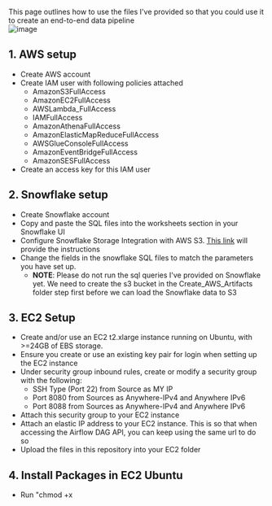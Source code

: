 This page outlines how to use the files I've provided so that you could use it to create an end-to-end data pipeline
<br>
![image](https://github.com/lingnath/Data-Engineering-Midterm-Project/assets/32849838/55879ee9-38a8-41cf-ba7e-e701ba1fb754)

## 1. AWS setup
  - Create AWS account
  - Create IAM user with following policies attached
    - AmazonS3FullAccess
    - AmazonEC2FullAccess
    - AWSLambda_FullAccess
    - IAMFullAccess
    - AmazonAthenaFullAccess
    - AmazonElasticMapReduceFullAccess
    - AWSGlueConsoleFullAccess
    - AmazonEventBridgeFullAccess
    - AmazonSESFullAccess
  - Create an access key for this IAM user
## 2. Snowflake setup
  - Create Snowflake account
  - Copy and paste the SQL files into the worksheets section in your Snowflake UI
  - Configure Snowflake Storage Integration with AWS S3. <a href="https://docs.snowflake.com/en/user-guide/data-load-s3-config-storage-integration#step-2-create-the-iam-role-in-aws">This link</a> will provide the instructions
  - Change the fields in the snowflake SQL files to match the parameters you have set up.
    - **NOTE**: Please do not run the sql queries I've provided on Snowflake yet. We need to create the s3 bucket in the Create_AWS_Artifacts folder step first before we can load the Snowflake data to S3
## 3. EC2 Setup
  - Create and/or use an EC2 t2.xlarge instance running on Ubuntu, with >=24GB of EBS storage.
  - Ensure you create or use an existing key pair for login when setting up the EC2 instance
  - Under security group inbound rules, create or modify a security group with the following:
    - SSH Type (Port 22) from Source as MY IP
    - Port 8080 from Sources as Anywhere-IPv4 and Anywhere IPv6
    - Port 8088 from Sources as Anywhere-IPv4 and Anywhere IPv6
  - Attach this security group to your EC2 instance
  - Attach an elastic IP address to your EC2 instance. This is so that when accessing the Airflow DAG API, you can keep using the same url to do so
  - Upload the files in this repository into your EC2 folder
## 4. Install Packages in EC2 Ubuntu
  - Run "chmod +x <script>" for each of the .sh scripts in the Software_Installations folder
  - Run the scripts within the Software_Installations folder in this order: install_packages.sh -> install_docker.sh -> install_docker_compose.sh
  - If you haven't done so already, run "aws configure" in the command line. Then enter your credentials, such as your newly generated access key and secret access key for the user you created, so that you can run the scripts on the EC2 command line without there being permission errors.
## 5. Set up config files
  - Create a .env file both in the main folder and the Airflow_EMR subfolder.
      - For the .env file in the main folder, the structure looks like this:
        - ACCESS_KEY=''
        - SECRET_KEY=''
        - AIRFLOW_USERNAME='admin'
        - AIRFLOW_PASSWORD='admin'
      - **NOTE**: If you feel the Airflow username and password are insecure, after Airflow is set up and the Lambda Function is created, please feel free to change the Airflow username and password for the above .env file in **both the AWS CLI and Lambda Function, as well as the username and password in the Airflow UI**. **But please make sure the changes you've made in all places are identical** as the Lambda function will not be able to call the Airflow DAG if the changes aren't the same.
      - For the .env file in the Airflow_EMR subfolder, the structure looks like this:
        - AIRFLOW__WEBSERVER__SECRET_KEY=229e57aeb295d76f2db5d75bfa78865c7e40b17e6db96cae8d
        - AIRFLOW__CORE__FERNET_KEY=46BKJoQYlPPOexq0OhDZnIlNepKFf87WFwLbfzqDDho=
        - AIRFLOW_UID=1000
        - AIRFLOW_GID=0
    - Edit the fields in the config_file.toml file in the main folder
## 6. Create AWS artifacts
  - In the Create_AWS_Artifacts folder, run the following command "chmod +x create_aws_artifacts.sh". Then run create_aws_artifacts.sh
  - To ensure that your Lambda function can use SES, please check your email for the email address that you put in under sender field in the config_file.toml file and verify it for the confirmation email that AWS sent. The confirmation email should from no-reply-aws@amazon.com with the following subject line "Amazon Web Services – Email Address Verification Request in region {region you specified under the toml file}"
## 7. Run Snowflake scripts
  - In Snowflake console run the following Snowflake files in this order: load_data_to_snowflake.sql -> daily_load_to_s3_automated.sql
    - **NOTE:** Because the daily_load_to_s3_automated.sql is set to load at 4am EST you will not receive data in the input bucket immediately. Hence Airflow will not trigger. If you want to run Airflow now, change the task schedule in the daily_load_to_s3_automated.sql file to 'USING CRON * * * * * America/New_York' so that you receive data in the input bucket in a minute from now. The CRON expression "* * * * *" means that the task will run every minute. Airflow will only activate if the most current tables are in the data folder of the input bucket. However, make sure to change the task schedule in the daily_load_to_s3_automated.sql file to 'USING CRON 0 4 * * * America/New_York' and re-activate it again after you receive the data in the input bucket. The reason we change the cron frequency back to '0 4 * * *' is because running the task every minute will be very costly in the long run in Snowflake. 
## 8. Setup and Run Airflow
  - If you don't have Airflow set up in your EC2 instance,
    - Please go into the Airflow_EMR folder, run "chmod +x build_airflow_in_docker.sh" then run build_airflow_in_docker.sh
  - Otherwise just enter docker-compose up -d in the Airflow_EMR folder
  - Create a port forwarding connection for port 8080 (optional if you want to access locally)
  - In your browser url, enter {EC2 Public IPv4 address}:8080. This will lead you to the Airflow UI
  - In the Airflow_EMR folder, run "chmod +x trigger_airflow.sh"
  - Then run trigger_airflow.sh
## 9. Setup and Run Superset
  - Go into the Superset folder, run "chmod +x build_superset_in_docker.sh" then run build_superset_in_docker.sh
  - Create a port forwarding connection for port 8088
  - Paste in [http://localhost:8088/login/](http://localhost:8088/login/) to login
  - Create a new database by entering the following to connect Superset to Athena:
awsathena+rest://{aws access key}:{aws secret access key}@athena.{aws region}.amazonaws.com/?s3_staging_dir=s3://{output s3 bucket}/superset_metadata&work_group=primary
  - Add the necessary datasets in Superset
  - Build dashboards to your heart's content
## 10. Remove AWS Artifacts (optional)
  - Once you are done with the entire project, go into the Remove_AWS_Artifacts folder.
  - Then run "chmod +x remove_aws_artifacts.sh" and then run remove_aws_artifacts.sh
